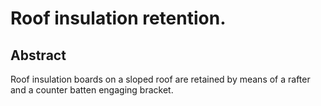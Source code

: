 # Roof insulation retention.

## Abstract
Roof insulation boards on a sloped roof are retained by means of a rafter and a counter batten engaging bracket.